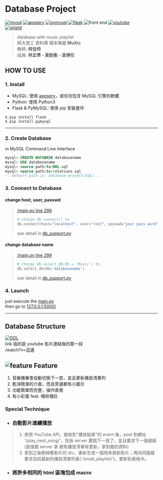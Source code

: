 # Database Project

[![mysql](https://img.shields.io/badge/MySQL-yellow.svg)](https://www.mysql.com/)
[![appserv](https://img.shields.io/badge/AppServ-lightgrey.svg)](https://www.appserv.org/en/)
[![pymysql](https://img.shields.io/badge/Python-PyMySQL-blue.svg?logo=python)](https://pymysql.readthedocs.io/en/latest/)
[![flask](https://img.shields.io/badge/Python-Flask-blue.svg?logo=flask)](http://flask.pocoo.org/)
![front end](https://img.shields.io/badge/front_end-Bootstrap%20%7C%20jQuery-blueviolet.svg)
[![youtube](https://img.shields.io/badge/YouTube_API-orange.svg?logo=youtube&logoColor=red&labelColor=white)](https://developers.google.com/youtube/iframe_api_reference)  
[![shield](https://img.shields.io/badge/Just-for_Fun-yellow.svg)](https://shields.io/)

> database with music playlist  
> 師大資工 資料庫 期末專題 **MuXic**  
> 教師: **柯佳伶**  
> 成員: **林孟學 - 黃勁衡 - 溫博任**

## HOW TO USE

### 1. Install

- MySQL: 使用 [appserv](https://www.appserv.org/en/download/)，或任何包含 MySQL 引擎的軟體
- Python: 使用 Python3
- Flask & PyMySQL: 使用 pip 安裝套件

```console
$ pip install flask
$ pip install pymysql
```

---

### 2. Create Database

in MySQL Command Line Interface

```sql
mysql> CREATE DATABASE databasename
mysql> USE databasename
mysql> source path/to/DDL.sql
mysql> source path/to/relations.sql
-- default path is: database-project/SQL/...
```

### 3. Connect to Database

#### change host, user, passwd

> [/main.py line 298](main.py#L298)
>
> ```python
> # change db.connect() to
> db.connect(host="localhost", user="root", passwd="your pass word")
> ```
>
> see detail in [db_support.py](db_support.py#L38)  

#### change database name

> [/main.py line 299](main.py#L299)
>
> ```python
> # change db.select_db(db = 'Muxic') to
> db.select_db(db='databasename')
> ```
>
> see detail in [db_support.py](db_support.py#L44)

### 4. Launch

just execute the [main.py](main.py)  
then go to [127.0.0.1:5000/](127.0.0.1:5000/)

---

## Database Structure

[![DDL](https://i.imgur.com/kyxrnQ0.jpg)](/SQL/DDL.sql)  
link 指的是 youtube 影片連結後的那一段  
/watch?v=這邊

## ![feature](https://www.zwicon.com/img/icons/svg/development/deploy.svg) Feature

1. 音樂播畢會自動切換下一首，並且更新播放清單列
2. 乾淨簡潔的介面，而且旁邊都有小圖示
3. 功能簡單而完整，操作直覺
4. 有小彩蛋 feat. 嘎啦嘎拉

### Special Technique

- ### 自動影片連續播放

> 1. 使用 YouTube API，接收到"播放結束"的 event 後，post 到網址 '/play_next_song/'，告訴 server 要跳下一首了，並且要求下一個連結 (直接跟 server 拿 避免播放清單有更新，拿到錯的資料)
> 2. 拿到之後刪掉舊影片的 div，重新生成一個用來放新影片；再向伺服器要求目前最新的播放清單列表('/small_playlist/')，更新到表格中。

- ### 將許多相同的 html 區塊包成 macro
